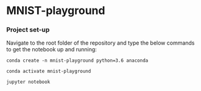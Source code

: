 # MNIST-playground


### Project set-up

Navigate to the root folder of the repository and type the below commands to get the notebook up and running:

`conda create -n mnist-playground python=3.6 anaconda`

`conda activate mnist-playground`

`jupyter notebook`